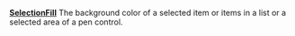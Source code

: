 [**SelectionFill**](properties-fill.md) The background color of a selected item or items in a list or a selected area of a pen control.
